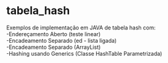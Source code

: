 # tabela_hash

Exemplos de implementação em JAVA de tabela hash com:
<br>-Endereçamento Aberto (teste linear)
<br>-Encadeamento Separado (ed - lista ligada)
<br>-Encadeamento Separado (ArrayList)
<br>-Hashing usando Generics (Classe HashTable<T> Parametrizada)

